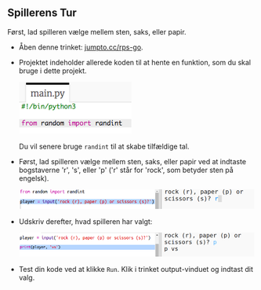 ## Spillerens Tur

Først, lad spilleren vælge mellem sten, saks, eller papir.

+ Åben denne trinket: <a href="http://jumpto.cc/rps-go" target="_blank">jumpto.cc/rps-go</a>.

+ Projektet indeholder allerede koden til at hente en funktion, som du skal bruge i dette projekt.
    
    ![screenshot](images/rps-imports.png)
    
	Du vil senere bruge `randint` til at skabe tilfældige tal.

+ Først, lad spilleren vælge mellem sten, saks, eller papir ved at indtaste bogstaverne 'r', 's', eller 'p' ('r' står for 'rock', som betyder sten på engelsk).
    
    ![screenshot](images/rps-input.png)

+ Udskriv derefter, hvad spilleren har valgt:
    
    ![screenshot](images/rps-player.png)

+ Test din kode ved at klikke `Run`. Klik i trinket output-vinduet og indtast dit valg.